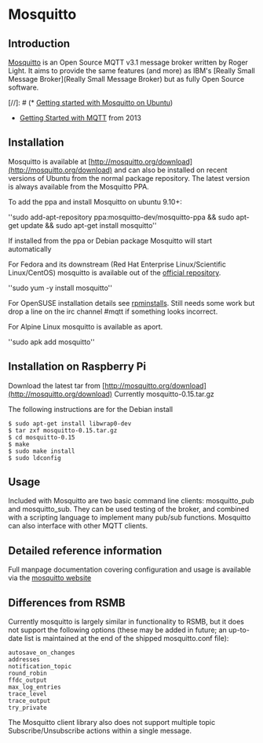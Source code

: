 #  Mosquitto 

## Introduction

[Mosquitto](http://mosquitto.org/) is an Open Source MQTT v3.1 message broker written by Roger Light. It aims to provide the same features (and more) as IBM's [Really Small Message Broker](Really Small Message Broker) but as fully Open Source software.


[//]: # (*  [Getting started with Mosquitto on Ubuntu](http://michaelconnors.net/article/462/hello-mqtt))

*  [Getting Started with MQTT](http://nathanborror.tumblr.com/post/31046947556/mqtt) from 2013

## Installation

Mosquitto is available at [http://mosquitto.org/download](http://mosquitto.org/download) and can also be installed on recent versions of Ubuntu from the normal package repository. The latest version is always available from the Mosquitto PPA.

To add the ppa and install Mosquitto on ubuntu 9.10+:

''sudo add-apt-repository ppa:mosquitto-dev/mosquitto-ppa && sudo apt-get update && sudo apt-get install mosquitto''

If installed from the ppa or Debian package Mosquitto will start automatically

For Fedora and its downstream (Red Hat Enterprise Linux/Scientific Linux/CentOS) mosquitto is available out of the [official repository](https///admin.fedoraproject.org/pkgdb/acls/name/mosquitto).

''sudo yum -y install mosquitto''

For OpenSUSE installation details see [rpminstalls](rpminstalls). Still needs some work but drop a line on the irc channel #mqtt if something looks incorrect.

For Alpine Linux mosquitto is available as aport.

''sudo apk add mosquitto''
## Installation on Raspberry Pi

Download the latest tar from [http://mosquitto.org/download](http://mosquitto.org/download)
Currently mosquitto-0.15.tar.gz

The following instructions are for the Debian install

	
	$ sudo apt-get install libwrap0-dev
	$ tar zxf mosquitto-0.15.tar.gz
	$ cd mosquitto-0.15
	$ make
	$ sudo make install
	$ sudo ldconfig

## Usage

Included with Mosquitto are two basic command line clients: mosquitto_pub and mosquitto_sub. They can be used testing of the broker, and combined with a scripting language to implement many pub/sub functions. Mosquitto can also interface with other MQTT clients.

## Detailed reference information

Full manpage documentation covering configuration and usage is available via the [mosquitto website](http://mosquitto.org/documentation/)

## Differences from RSMB

Currently mosquitto is largely similar in functionality to RSMB, but it does not support the following options (these may be added in future; an up-to-date list is maintained at the end of the shipped mosquitto.conf file):

	
	autosave_on_changes
	addresses
	notification_topic
	round_robin
	ffdc_output
	max_log_entries
	trace_level
	trace_output
	try_private


The Mosquitto client library also does not support multiple topic Subscribe/Unsubscribe actions within a single message.
